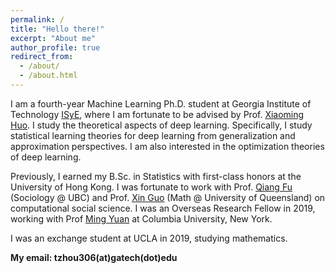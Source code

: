 ```yaml
---
permalink: /
title: "Hello there!"
excerpt: "About me"
author_profile: true
redirect_from: 
  - /about/
  - /about.html
---
```


I am a fourth-year Machine Learning Ph.D. student at Georgia Institute of Technology [ISyE](https://www.isye.gatech.edu/), where I am fortunate to be advised by Prof. [Xiaoming Huo](https://www.isye.gatech.edu/users/xiaoming-huo). I study the theoretical aspects of deep learning. Specifically, I study statistical learning theories for deep learning from generalization and approximation perspectives. I am also interested in the optimization theories of deep learning.

Previously, I earned my B.Sc. in Statistics with first-class honors at the University of Hong Kong. I was fortunate to work with Prof. [Qiang Fu](https://sociology.ubc.ca/profile/qiang-fu/) (Sociology @ UBC) and Prof. [Xin Guo](https://smp.uq.edu.au/profile/11757/xin-guo) (Math @ University of Queensland) on computational social science. I was an Overseas Research Fellow in 2019, working with Prof [Ming Yuan](https://www.columbia.edu/~my2550/) at Columbia University, New York. 

I was an exchange student at UCLA in 2019, studying mathematics. 

**My email: tzhou306(at)gatech(dot)edu** 

    
